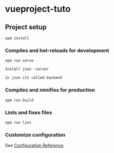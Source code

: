 # vueproject-tuto

## Project setup
```
npm install
```

### Compiles and hot-reloads for development
```
npm run serve

Install json -server

in json its called backend
```

### Compiles and minifies for production
```
npm run build
```

### Lints and fixes files
```
npm run lint
```

### Customize configuration
See [Configuration Reference](https://cli.vuejs.org/config/).
